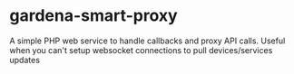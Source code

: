 # gardena-smart-proxy
A simple PHP web service to handle callbacks and proxy API calls. Useful when you can't setup websocket connections to pull devices/services updates
